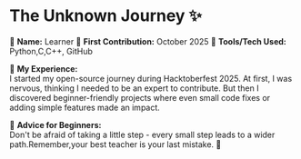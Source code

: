 # The Unknown Journey ✨

👤 **Name:** Learner
📅 **First Contribution:** October 2025
🔧 **Tools/Tech Used:** Python,C,C++, GitHub  

🌟 **My Experience:**  
I started my open-source journey during Hacktoberfest 2025. At first, I was nervous, thinking I needed to be an expert to contribute. But then I discovered beginner-friendly projects where even small code fixes or adding simple features made an impact.

📌 **Advice for Beginners:**  
Don't be afraid of taking a little step - every small step leads to a wider path.Remember,your best teacher is your last mistake.  🚀